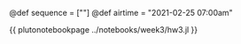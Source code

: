 @def sequence = [""]
@def airtime = "2021-02-25 07:00am"

{{ plutonotebookpage ../notebooks/week3/hw3.jl }}
